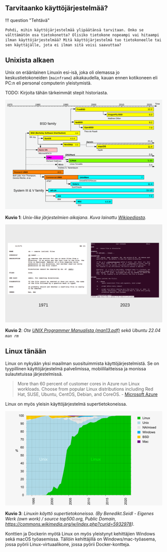 ## Tarvitaanko käyttöjärjestelmää?

!!! question "Tehtävä"

    Pohdi, mihin käyttöjärjestelmää ylipäätänsä tarvitaan. Onko se välttämätön osa tietokonetta? Olisiko tietokone nopeampi vai hitaampi ilman käyttöjärjestelmää? Mitä käyttöjärjestelmä tuo tietokoneelle tai sen käyttäjälle, jota ei ilman sitä voisi saavuttaa?

## Unixista alkaen

Unix on eräänlainen Linuxin esi-isä, joka oli olemassa jo keskustietokoneiden (`mainframe`) aikakaudella, kauan ennen kotikoneen eli PC:n eli personal computerin yleistymistä.

TODO: Kirjoita tähän tärkeimmät stepit historiasta.

![unix-like_timeline](../images/unix-like_timeline.svg)

**Kuvio 1**: *Unix-like järjestelmien aikajana. Kuva lainattu [Wikipediasta](https://en.wikipedia.org/wiki/Unix-like).*

![1971vs2023_man_rm](../images/1971vs2023_man_rm.svg)

**Kuvio 2**: *Ote [UNIX Programmer Manualista (man13.pdf)](https://www.bell-labs.com/usr/dmr/www/1stEdman.html) sekä Ubuntu 22.04 `man rm`*


## Linux tänään

Linux on nykyään yksi maailman suosituimmista käyttöjärjestelmistä. Se on tyypillinen käyttöjärjestelmä palvelimissa, mobiililaitteissa ja monissa sulautetuissa järjestelmissä.

> More than 60 percent of customer cores in Azure run Linux workloads. Choose from popular Linux distributions including Red Hat, SUSE, Ubuntu, CentOS, Debian, and CoreOS. - [Microsoft Azure](https://azure.microsoft.com/en-us/products/virtual-machines/linux)

Linux on myös yleisin käyttöjärjestelmä supertietokoneissa.

![Linux Supertietokoneissa](../images/linux_in_supercomputers.png)

**Kuvio 3**: *Linuxin käyttö supertietokoneissa. (By Benedikt.Seidl - Eigenes Werk (own work) / source top500.org, Public Domain, https://commons.wikimedia.org/w/index.php?curid=5932978).*

Konttien ja Dockerin myötä Linux on myös yleistynyt kehittäjien Windows sekä macOS työasemissa. Tällöin kehittäjillä on Windows/mac-työasema, jossa pyörii Linux-virtuaalikone, jossa pyörii Docker-kontteja.

